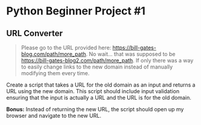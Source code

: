# Python Beginner Project #1

## URL Converter

> Please go to the URL provided here: <https://bill-gates-blog.com/path/more_path>. No wait... that was supposed to be <https://bill-gates-blog2.com/path/more_path>. If only there was a way to easily change links to the new domain instead of manually modifying them every time.

Create a script that takes a URL for the old domain as an input and returns a URL using the new domain. This script should include input validation ensuring that the input is actually a URL and the URL is for the old domain.

**Bonus:** Instead of returning the new URL, the script should open up my browser and navigate to the new URL.